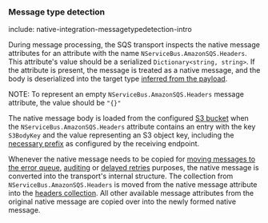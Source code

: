 ### Message type detection

include: native-integration-messagetypedetection-intro

During message processing, the SQS transport inspects the native message attributes for an attribute with the name `NServiceBus.AmazonSQS.Headers`. This attribute's value should be a serialized `Dictionary<string, string>`. If the attribute is present, the message is treated as a native message, and the body is deserialized into the target type [inferred from the payload](/nservicebus/messaging/message-type-detection.md).

NOTE: To represent an empty `NServiceBus.AmazonSQS.Headers` message attribute, the value should be `"{}"`

The native message body is loaded from the configured [S3 bucket](/transports/sqs/configuration-options.md#offload-large-messages-to-s3) when the `NServiceBus.AmazonSQS.Headers` attribute contains an entry with the key `S3BodyKey` and the value representing an S3 object key, including the [necessary prefix](/transports/sqs/configuration-options.md#offload-large-messages-to-s3-key-prefix) as configured by the receiving endpoint.

Whenever the native message needs to be copied for [moving messages to the error queue](/nservicebus/recoverability), [auditing](/nservicebus/operations/auditing.md) or [delayed retries](/nservicebus/recoverability/configure-delayed-retries.md) purposes, the native message is converted into the transport's internal structure. The collection from `NServiceBus.AmazonSQS.Headers` is moved from the native message attribute into the [headers collection](/nservicebus/messaging/headers.md). All other available message attributes from the original native message are copied over into the newly formed native message.
